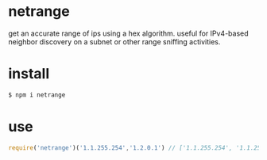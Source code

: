 # netrange

get an accurate range of ips using a hex algorithm. useful for IPv4-based neighbor discovery on a subnet or other range sniffing activities. 

# install
```bash
$ npm i netrange
```

#  use
```js
require('netrange')('1.1.255.254','1.2.0.1') // ['1.1.255.254', '1.1.255.255', '1.2.0.0']
```
